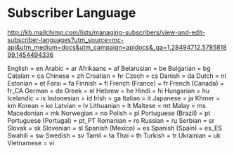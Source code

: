 # Subscriber Language

http://kb.mailchimp.com/lists/managing-subscribers/view-and-edit-subscriber-languages?utm_source=mc-api&utm_medium=docs&utm_campaign=apidocs&_ga=1.28494712.578581899.1454494336

English = en
Arabic = ar
Afrikaans = af
Belarusian = be
Bulgarian = bg
Catalan = ca
Chinese = zh
Croatian = hr
Czech = cs
Danish = da
Dutch = nl
Estonian = et
Farsi = fa
Finnish = fi
French (France) = fr
French (Canada) = fr_CA
German = de
Greek = el
Hebrew = he
Hindi = hi
Hungarian = hu
Icelandic = is
Indonesian = id
Irish = ga
Italian = it
Japanese = ja
Khmer = km
Korean = ko
Latvian = lv
Lithuanian = lt
Maltese = mt
Malay = ms
Macedonian = mk
Norwegian = no
Polish = pl
Portuguese (Brazil) = pt
Portuguese (Portugal) = pt_PT
Romanian = ro
Russian = ru
Serbian = sr
Slovak = sk
Slovenian = sl
Spanish (Mexico) = es
Spanish (Spain) = es_ES
Swahili = sw
Swedish = sv
Tamil = ta
Thai = th
Turkish = tr
Ukrainian = uk
Vietnamese = vi
